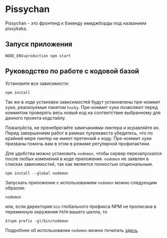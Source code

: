 # Pissychan

Pissychan - это фронтенд к бэкенду имиджборды под названием pissykaka.

## Запуск приложения

```
NODE_ENV=production npm start
```

## Руководство по работе с кодовой базой

Установите все зависимости:

```
npm install
```

Так же в ходе установки зависимостей будут установлены пре-коммит хуки,
реализуемые пакетом `husky`. Пре-коммит хуки позволяют перед коммитом проверять
весь новый код на соответствие выбранному для данного проекта кодстайлу.

Пожалуйста, не пренебрегайте замечаниями линтера и исравляйте их. Перед
завершением работ в рамках пулреквеста убедитесь, что по крайней мере линтер не
имеет претензий к коду. Пре-коммит хуки призваны помочь вам в этом в режиме
регулярной профилактики.

Для удобства можно установить `nodemon`, чтобы сервер перезапускался после
любых изменений в коде приложения. `nodemon` не заявлен в списках зависимостей,
так как является полностью опциональным.

```
npm install --global nodemon
```

Запускать приложение с использованием `nodemon` можно следующим образом:

```
nodemon
```

или, если директория `bin` глобального префикса NPM не прописана в переменную
окружения `PATH` вашего шелла, то

```
$(npm prefix -g)/bin/nodemon
```

Подробнее об использовании `nodemon` можно почитать
[здесь](https://www.digitalocean.com/community/tutorials/workflow-nodemon).

